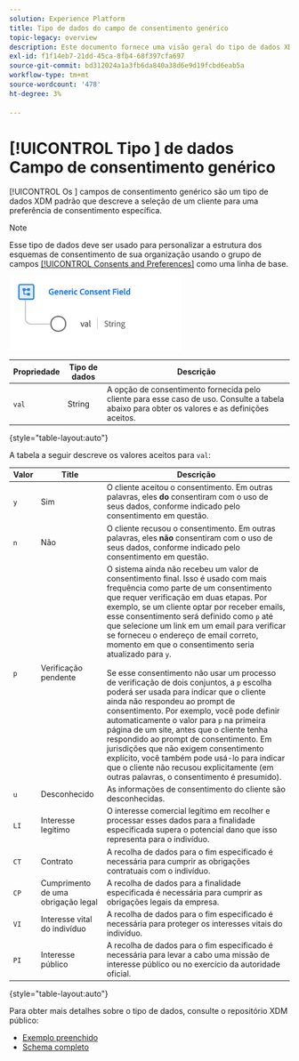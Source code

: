 ```yaml
---
solution: Experience Platform
title: Tipo de dados do campo de consentimento genérico
topic-legacy: overview
description: Este documento fornece uma visão geral do tipo de dados XDM do campo de consentimento genérico.
exl-id: f1f14eb7-21dd-45ca-8fb4-68f397cfa697
source-git-commit: bd312024a1a3fb6da840a38d6e9d19fcbd6eab5a
workflow-type: tm+mt
source-wordcount: '478'
ht-degree: 3%

---
```


# [!UICONTROL Tipo ] de dados Campo de consentimento genérico

[!UICONTROL Os ] campos de consentimento genérico são um tipo de dados XDM padrão que descreve a seleção de um cliente para uma preferência de consentimento específica.

>[!NOTE]
>
>Esse tipo de dados deve ser usado para personalizar a estrutura dos esquemas de consentimento de sua organização usando o grupo de campos [[!UICONTROL Consents and Preferences]](../field-groups/profile/consents.md) como uma linha de base.

![](../images/data-types/consent-field.png)

| Propriedade | Tipo de dados | Descrição |
| --- | --- | --- |
| `val` | String | A opção de consentimento fornecida pelo cliente para esse caso de uso. Consulte a tabela abaixo para obter os valores e as definições aceitos. |

{style=&quot;table-layout:auto&quot;}

A tabela a seguir descreve os valores aceitos para `val`:

| Valor | Title | Descrição |
| --- | --- | --- |
| `y` | Sim | O cliente aceitou o consentimento. Em outras palavras, eles **do** consentiram com o uso de seus dados, conforme indicado pelo consentimento em questão. |
| `n` | Não | O cliente recusou o consentimento. Em outras palavras, eles **não** consentiram com o uso de seus dados, conforme indicado pelo consentimento em questão. |
| `p` | Verificação pendente | O sistema ainda não recebeu um valor de consentimento final. Isso é usado com mais frequência como parte de um consentimento que requer verificação em duas etapas. Por exemplo, se um cliente optar por receber emails, esse consentimento será definido como `p` até que selecione um link em um email para verificar se forneceu o endereço de email correto, momento em que o consentimento seria atualizado para `y`.<br><br>Se esse consentimento não usar um processo de verificação de dois conjuntos, a  `p` escolha poderá ser usada para indicar que o cliente ainda não respondeu ao prompt de consentimento. Por exemplo, você pode definir automaticamente o valor para `p` na primeira página de um site, antes que o cliente tenha respondido ao prompt de consentimento. Em jurisdições que não exigem consentimento explícito, você também pode usá-lo para indicar que o cliente não recusou explicitamente (em outras palavras, o consentimento é presumido). |
| `u` | Desconhecido | As informações de consentimento do cliente são desconhecidas. |
| `LI` | Interesse legítimo | O interesse comercial legítimo em recolher e processar esses dados para a finalidade especificada supera o potencial dano que isso representa para o indivíduo. |
| `CT` | Contrato | A recolha de dados para o fim especificado é necessária para cumprir as obrigações contratuais com o indivíduo. |
| `CP` | Cumprimento de uma obrigação legal | A recolha de dados para a finalidade especificada é necessária para cumprir as obrigações legais da empresa. |
| `VI` | Interesse vital do indivíduo | A recolha de dados para o fim especificado é necessária para proteger os interesses vitais do indivíduo. |
| `PI` | Interesse público | A recolha de dados para o fim especificado é necessária para levar a cabo uma missão de interesse público ou no exercício da autoridade oficial. |

{style=&quot;table-layout:auto&quot;}

Para obter mais detalhes sobre o tipo de dados, consulte o repositório XDM público:

* [Exemplo preenchido](https://github.com/adobe/xdm/blob/master/components/datatypes/consent/consent-field.example.1.json)
* [Schema completo](https://github.com/adobe/xdm/blob/master/components/datatypes/consent/consent-field.schema.json)
